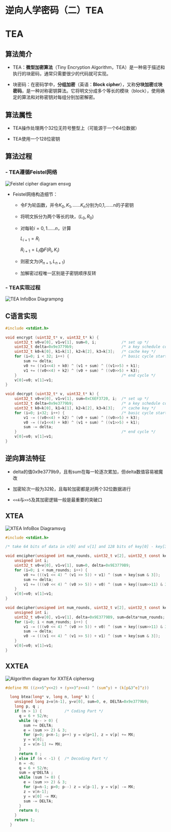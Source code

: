 # 逆向人学密码（二）TEA


# TEA

## 算法简介

- TEA：**微型加密算法**（Tiny Encryption Algorithm，TEA）是一种易于描述和执行的块密码，通常只需要很少的代码就可实现。

- 块密码：在密码学中，**分组加密**（英语：**Block cipher**），又称**分块加密**或**块密码**，是一种对称密钥算法。它将明文分成多个等长的模块（block），使用确定的算法和对称密钥对每组分别加密解密。

## 算法属性

- TEA操作处理两个32位无符号整型上（可能源于一个64位数据）

- TEA使用一个128位密钥

## 算法过程

### - TEA遵循Feistel网络

![Feistel cipher diagram ensvg](https://upload.wikimedia.org/wikipedia/commons/thumb/f/fa/Feistel_cipher_diagram_en.svg/511px-Feistel_cipher_diagram_en.svg.png)

- Feistel网络构造细节：
  
  - 令F为轮函数，并令$K_0,K_1,……K_n$分别为0,1,……n的子密钥
  
  - 将明文拆分为两个等长的块，$(L_0,R_0)$
  
  - 对每轮$i=0,1……n$，计算
    
    $L_{i+1}=R_i$
    
    $R_{i+1}=L_i \bigoplus F(R_i,K_i)$
  
  - 则密文为$(R_{n+1},L_{n+1})$
  
  - 加解密过程唯一区别是子密钥顺序反转

### - TEA实现过程

![TEA InfoBox Diagrampng](https://upload.wikimedia.org/wikipedia/commons/a/a1/TEA_InfoBox_Diagram.png)

## C语言实现

```c
#include <stdint.h>

void encrypt (uint32_t* v, uint32_t* k) {
    uint32_t v0=v[0], v1=v[1], sum=0, i;           /* set up */
    uint32_t delta=0x9e3779b9;                     /* a key schedule constant */
    uint32_t k0=k[0], k1=k[1], k2=k[2], k3=k[3];   /* cache key */
    for (i=0; i < 32; i++) {                       /* basic cycle start */
        sum += delta;
        v0 += ((v1<<4) + k0) ^ (v1 + sum) ^ ((v1>>5) + k1);
        v1 += ((v0<<4) + k2) ^ (v0 + sum) ^ ((v0>>5) + k3);  
    }                                              /* end cycle */
    v[0]=v0; v[1]=v1;
}

void decrypt (uint32_t* v, uint32_t* k) {
    uint32_t v0=v[0], v1=v[1], sum=0xC6EF3720, i;  /* set up */
    uint32_t delta=0x9e3779b9;                     /* a key schedule constant */
    uint32_t k0=k[0], k1=k[1], k2=k[2], k3=k[3];   /* cache key */
    for (i=0; i<32; i++) {                         /* basic cycle start */
        v1 -= ((v0<<4) + k2) ^ (v0 + sum) ^ ((v0>>5) + k3);
        v0 -= ((v1<<4) + k0) ^ (v1 + sum) ^ ((v1>>5) + k1);
        sum -= delta;                                   
    }                                              /* end cycle */
    v[0]=v0; v[1]=v1;
}
```

## 逆向算法特征

- delta的值0x9e3779b9，且有sum在每一轮逐次累加，但delta数值容易被魔改

- 加密轮次一般为32轮，且每轮加密都是对两个32位数据进行

- `<<4`与`>>5`及其加密逻辑一般是最重要的突破口

## XTEA

![XTEA InfoBox Diagramsvg](https://upload.wikimedia.org/wikipedia/commons/thumb/a/ab/XTEA_InfoBox_Diagram.svg/300px-XTEA_InfoBox_Diagram.svg.png)

```c
#include <stdint.h>

/* take 64 bits of data in v[0] and v[1] and 128 bits of key[0] - key[3] */

void encipher(unsigned int num_rounds, uint32_t v[2], uint32_t const key[4]) {
    unsigned int i;
    uint32_t v0=v[0], v1=v[1], sum=0, delta=0x9E3779B9;
    for (i=0; i < num_rounds; i++) {
        v0 += (((v1 << 4) ^ (v1 >> 5)) + v1) ^ (sum + key[sum & 3]);
        sum += delta;
        v1 += (((v0 << 4) ^ (v0 >> 5)) + v0) ^ (sum + key[(sum>>11) & 3]);
    }
    v[0]=v0; v[1]=v1;
}

void decipher(unsigned int num_rounds, uint32_t v[2], uint32_t const key[4]) {
    unsigned int i;
    uint32_t v0=v[0], v1=v[1], delta=0x9E3779B9, sum=delta*num_rounds;
    for (i=0; i < num_rounds; i++) {
        v1 -= (((v0 << 4) ^ (v0 >> 5)) + v0) ^ (sum + key[(sum>>11) & 3]);
        sum -= delta;
        v0 -= (((v1 << 4) ^ (v1 >> 5)) + v1) ^ (sum + key[sum & 3]);
    }
    v[0]=v0; v[1]=v1;
}
```

## XXTEA

![Algorithm diagram for XXTEA ciphersvg](https://upload.wikimedia.org/wikipedia/commons/thumb/d/d0/Algorithm_diagram_for_XXTEA_cipher.svg/391px-Algorithm_diagram_for_XXTEA_cipher.svg.png)

```c
#define MX ((z>>5^y<<2) + (y>>3^z<<4) ^ (sum^y) + (k[p&3^e]^z))

  long btea(long* v, long n, long* k) {
    unsigned long z=v[n-1], y=v[0], sum=0, e, DELTA=0x9e3779b9;
    long p, q ;
    if (n > 1) {          /* Coding Part */
      q = 6 + 52/n;
      while (q-- > 0) {
        sum += DELTA;
        e = (sum >> 2) & 3;
        for (p=0; p<n-1; p++) y = v[p+1], z = v[p] += MX;
        y = v[0];
        z = v[n-1] += MX;
      }
      return 0 ; 
    } else if (n < -1) {  /* Decoding Part */
      n = -n;
      q = 6 + 52/n;
      sum = q*DELTA ;
      while (sum != 0) {
        e = (sum >> 2) & 3;
        for (p=n-1; p>0; p--) z = v[p-1], y = v[p] -= MX;
        z = v[n-1];
        y = v[0] -= MX;
        sum -= DELTA;
      }
      return 0;
    }
    return 1;
  }
```

